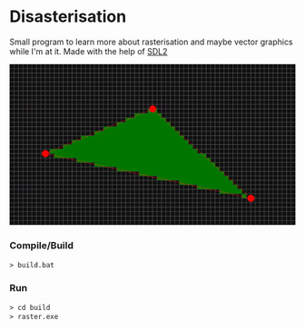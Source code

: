 # Disasterisation

Small program to learn more about rasterisation and maybe vector graphics while I'm at it. 
Made with the help of [SDL2](https://www.libsdl.org/)

![](./img/raster.gif)

### Compile/Build

```console
> build.bat
```

### Run

```console
> cd build
> raster.exe
```